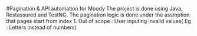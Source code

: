 #Pagination & API automation for Moody
The project is done using Java, Restassured and TestNG.
The pagination logic is done under the assmption that pages start from index 1.
Out of scope : User inputing invalid values( Eg : Letters instead of numbers)
